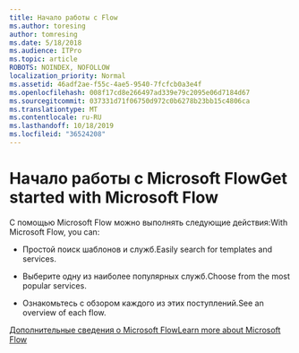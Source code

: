 ```yaml
---
title: Начало работы с Flow
ms.author: toresing
author: tomresing
ms.date: 5/18/2018
ms.audience: ITPro
ms.topic: article
ROBOTS: NOINDEX, NOFOLLOW
localization_priority: Normal
ms.assetid: 46adf2ae-f55c-4ae5-9540-7fcfcb0a3e4f
ms.openlocfilehash: 008f17cd8e266497ad339e79c2095e06d7184d67
ms.sourcegitcommit: 037331d71f06750d972c0b6278b23bb15c4806ca
ms.translationtype: MT
ms.contentlocale: ru-RU
ms.lasthandoff: 10/18/2019
ms.locfileid: "36524208"
---
```

# <a name="get-started-with-microsoft-flow"></a><span data-ttu-id="3df4a-102">Начало работы с Microsoft Flow</span><span class="sxs-lookup"><span data-stu-id="3df4a-102">Get started with Microsoft Flow</span></span>

<span data-ttu-id="3df4a-103">С помощью Microsoft Flow можно выполнять следующие действия:</span><span class="sxs-lookup"><span data-stu-id="3df4a-103">With Microsoft Flow, you can:</span></span>
  
- <span data-ttu-id="3df4a-104">Простой поиск шаблонов и служб.</span><span class="sxs-lookup"><span data-stu-id="3df4a-104">Easily search for templates and services.</span></span>
    
- <span data-ttu-id="3df4a-105">Выберите одну из наиболее популярных служб.</span><span class="sxs-lookup"><span data-stu-id="3df4a-105">Choose from the most popular services.</span></span>
    
- <span data-ttu-id="3df4a-106">Ознакомьтесь с обзором каждого из этих поступлений.</span><span class="sxs-lookup"><span data-stu-id="3df4a-106">See an overview of each flow.</span></span>
    
[<span data-ttu-id="3df4a-107">Дополнительные сведения о Microsoft Flow</span><span class="sxs-lookup"><span data-stu-id="3df4a-107">Learn more about Microsoft Flow</span></span>](https://go.microsoft.com/fwlink/?linkid=874446)
  

